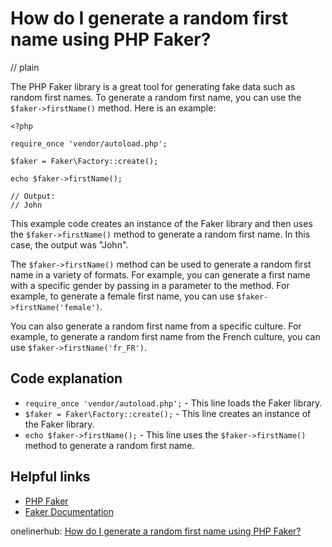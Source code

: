 # How do I generate a random first name using PHP Faker?
// plain

The PHP Faker library is a great tool for generating fake data such as random first names. To generate a random first name, you can use the `$faker->firstName()` method. Here is an example:

```
<?php

require_once 'vendor/autoload.php';

$faker = Faker\Factory::create();

echo $faker->firstName();

// Output:
// John
```

This example code creates an instance of the Faker library and then uses the `$faker->firstName()` method to generate a random first name. In this case, the output was "John".

The `$faker->firstName()` method can be used to generate a random first name in a variety of formats. For example, you can generate a first name with a specific gender by passing in a parameter to the method. For example, to generate a female first name, you can use `$faker->firstName('female')`.

You can also generate a random first name from a specific culture. For example, to generate a random first name from the French culture, you can use `$faker->firstName('fr_FR')`.

## Code explanation


* `require_once 'vendor/autoload.php';` - This line loads the Faker library.
* `$faker = Faker\Factory::create();` - This line creates an instance of the Faker library.
* `echo $faker->firstName();` - This line uses the `$faker->firstName()` method to generate a random first name.

## Helpful links

* [PHP Faker](https://github.com/fzaninotto/Faker)
* [Faker Documentation](https://github.com/fzaninotto/Faker#fakerproviderfirstname)

onelinerhub: [How do I generate a random first name using PHP Faker?](https://onelinerhub.com/php-faker/how-do-i-generate-a-random-first-name-using-php-faker)